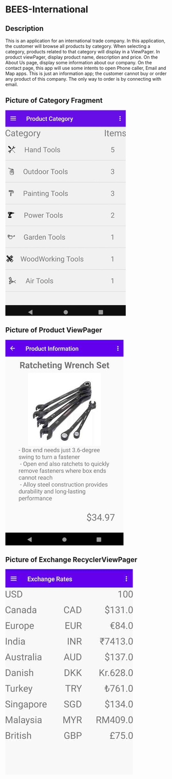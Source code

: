 # BEES-International

## Description
This is an application for an international trade company. In this application, the customer will browse all products by category. When selecting a category, products related to that category will display in a ViewPager. In product viewPager, display product name, description and price. On the About Us page, display some information about our company. On the contact page, this app will use some intents to open Phone caller, Email and Map apps. This is just an information app; the customer cannot buy or order any product of this company. The only way to order is by connecting with email.

## Picture of Category Fragment
![Categories](Categories.jpg)


## Picture of Product ViewPager
![Products](products.jpg)

## Picture of Exchange RecyclerViewPager
![Exchange](exchange.jpg)
